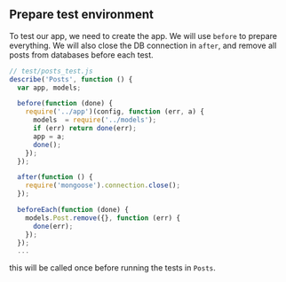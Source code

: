 ## Prepare test environment

To test our app, we need to create the app.
We will use `before` to prepare everything.
We will also close the DB connection in `after`,
and remove all posts from databases before each test.

```javascript
// test/posts_test.js
describe('Posts', function () {
  var app, models;

  before(function (done) {
    require('../app')(config, function (err, a) {
      models  = require('../models');
      if (err) return done(err);
      app = a;
      done();
    });
  });

  after(function () {
    require('mongoose').connection.close();
  });

  beforeEach(function (done) {
    models.Post.remove({}, function (err) {
      done(err);
    });
  });
  ...
```

this will be called once before running the tests in `Posts`.
